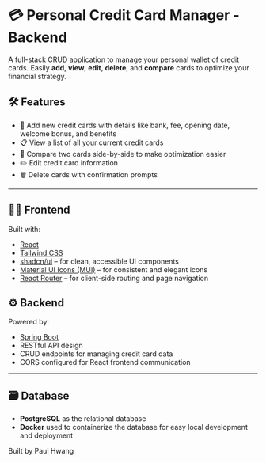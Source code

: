 # 💳 Personal Credit Card Manager - Backend

A full-stack CRUD application to manage your personal wallet of credit cards. Easily **add**, **view**, **edit**, **delete**, and **compare** cards to optimize your financial strategy.

## 🛠 Features

- 📝 Add new credit cards with details like bank, fee, opening date, welcome bonus, and benefits
- 📋 View a list of all your current credit cards
- 🧮 Compare two cards side-by-side to make optimization easier
- ✏️ Edit credit card information
- 🗑️ Delete cards with confirmation prompts

---

## 🧑‍🎨 Frontend

Built with:

- [React](https://react.dev/)
- [Tailwind CSS](https://tailwindcss.com/)
- [shadcn/ui](https://ui.shadcn.dev/) – for clean, accessible UI components
- [Material UI Icons (MUI)](https://mui.com/material-ui/material-icons/) – for consistent and elegant icons
- [React Router](https://reactrouter.com/) – for client-side routing and page navigation

## ⚙️ Backend

Powered by:

- [Spring Boot](https://spring.io/projects/spring-boot)
- RESTful API design
- CRUD endpoints for managing credit card data
- CORS configured for React frontend communication

---

## 🗃️ Database

- **PostgreSQL** as the relational database
- **Docker** used to containerize the database for easy local development and deployment

Built by Paul Hwang
